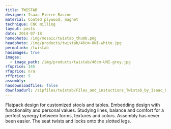 ```yaml
---
title: TWISTAB
designer: Isaac Pierre Racine
material: Coated plywood, magnet
technique: CNC milling
layout: posts
date: 2014-07-18
homephoto: /img/mosaic/twistab_thumb.png
headphoto: /img/products/twistab/46cm-UNI-white.jpg
permalink: /twistab
hasimages: true
images:  
  - image_path: /img/products/twistab/46cm-UNI-grey.jpg
rfuprice: 145
rfaprice: n/a
rffprice: 5
assembly: 
hasdownloadfiles: false
downloadurl: /zipfiles/twistab/FIles_and_instuctions_Twistab_by_Isaac_Pierre_Racine.zip
---
```


Flatpack design for customized stools and tables. Embedding design with functionality and personal values. Studying lines, balance and comfort for a perfect synergy between forms, textures and colors. Assembly has never been easier. The seat twists and locks onto the slotted legs.